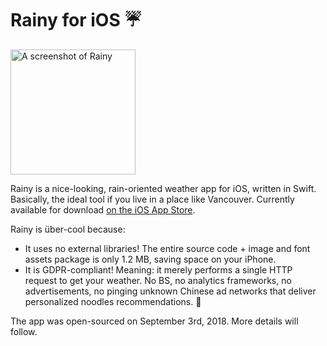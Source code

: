 # Rainy for iOS ☔️
<img src="http://rainyapp.com/img/rainy-screenshot2.png" alt="A screenshot of Rainy" height="200" />

Rainy is a nice-looking, rain-oriented weather app for iOS, written in Swift. Basically, the ideal tool if you live in a place like Vancouver. Currently available for download [on the iOS App Store](https://itunes.apple.com/fm/app/rainy-rain-forecasts/id1312152536).

Rainy is über-cool because:

- It uses no external libraries! The entire source code + image and font assets package is only 1.2 MB, saving space on your iPhone.
- It is GDPR-compliant! Meaning: it merely performs a single HTTP request to get your weather. No BS, no analytics frameworks, no advertisements, no pinging unknown Chinese ad networks that deliver personalized noodles recommendations. 🍜

The app was open-sourced on September 3rd, 2018. More details will follow.
